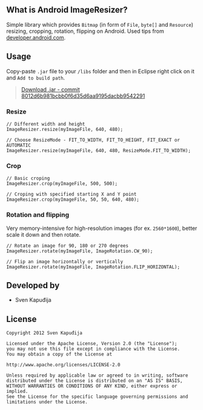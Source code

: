 What is Android ImageResizer?
--------
Simple library which provides `Bitmap` (in form of `File`, `byte[]` and `Resource`) resizing, cropping, rotation, flipping on Android. Used tips from
[developer.android.com](http://developer.android.com/training/building-graphics.html).

Usage
--------

Copy-paste `.jar` file to your `/libs` folder and then in Eclipse right click on it and `Add to build path`.
> [Download .jar - commit 8012d6b981bcbb0f6d35d6aa9195dacbb9542291](http://www.svenkapudija.com/projects/imageresizer-8012d6b981bcbb0f6d35d6aa9195dacbb9542291.jar)

### Resize
        
    // Different width and height
    ImageResizer.resize(myImageFile, 640, 480);
        
    // Choose ResizeMode - FIT_TO_WIDTH, FIT_TO_HEIGHT, FIT_EXACT or AUTOMATIC
    ImageResizer.resize(myImageFile, 640, 480, ResizeMode.FIT_TO_WIDTH);
        
### Crop

    // Basic croping
    ImageResizer.crop(myImageFile, 500, 500);

    // Croping with specified starting X and Y point
    ImageResizer.crop(myImageFile, 50, 50, 640, 480);

### Rotation and flipping
Very memory-intensive for high-resolution images (for ex. `2560*1600`), better scale it down and then rotate.

    // Rotate an image for 90, 180 or 270 degrees
    ImageResizer.rotate(myImageFile, ImageRotation.CW_90);

    // Flip an image horizontally or vertically
    ImageResizer.rotate(myImageFile, ImageRotation.FLIP_HORIZONTAL);


Developed by
------------
* Sven Kapuđija

License
-------

    Copyright 2012 Sven Kapuđija
    
    Licensed under the Apache License, Version 2.0 (the "License");
    you may not use this file except in compliance with the License.
    You may obtain a copy of the License at
    
    http://www.apache.org/licenses/LICENSE-2.0
    
    Unless required by applicable law or agreed to in writing, software
    distributed under the License is distributed on an "AS IS" BASIS,
    WITHOUT WARRANTIES OR CONDITIONS OF ANY KIND, either express or implied.
    See the License for the specific language governing permissions and
    limitations under the License.
